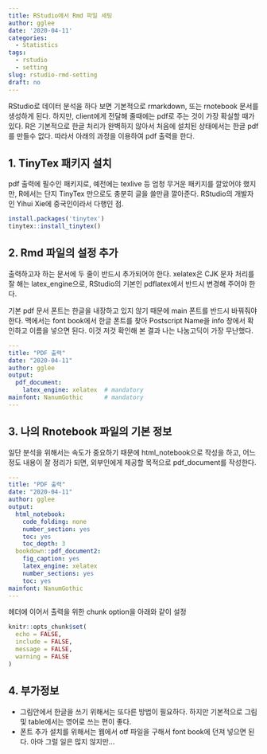 ```yaml
---
title: RStudio에서 Rmd 파일 세팅
author: gglee
date: '2020-04-11'
categories:
  - Statistics
tags:
  - rstudio
  - setting
slug: rstudio-rmd-setting
draft: no
---
```


RStudio로 데이터 분석을 하다 보면 기본적으로 rmarkdown, 또는 rnotebook 문서를 생성하게 된다. 하지만, client에게 전달해 줄때에는 pdf로 주는 것이 가장 확실할 때가 있다. R은 기본적으로 한글 처리가 완벽하지 않아서 처음에 설치된 상태에서는 한글 pdf를 만들수 없다. 따라서 아래의 과정을 이용하여 pdf 출력을 한다.

## 1. TinyTex 패키지 설치

pdf 출력에 필수인 패키지로, 예전에는 texlive 등 엄청 무거운 패키지를 깔았어야 했지만, R에서는 단지 TinyTex 만으로도 충분히 글을 쓸만큼 깔아준다. RStudio의 개발자인 Yihui Xie에 중국인이라서 다행인 점.

```r
install.packages('tinytex')
tinytex::install_tinytex()
```

## 2. Rmd 파일의 설정 추가

출력하고자 하는 문서에 두 줄이 반드시 추가되어야 한다. xelatex은 CJK 문자 처리를 잘 해는 latex_engine으로, RStudio의 기본인 pdflatex에서 반드시 변경해 주어야 한다.

기본 pdf 문서 폰트는 한글을 내장하고 있지 않기 때문에 main 폰트를 반드시 바꿔줘야 한다. 맥에서는 font book에서 한글 폰트를 찾아 Postscript Name을 info 창에서 확인하고 이름을 넣으면 된다. 이것 저것 확인해 본 결과 나는 나눔고딕이 가장 무난했다.

```yaml
---
title: "PDF 출력"
date: "2020-04-11"
author: gglee
output:
  pdf_document:
    latex_engine: xelatex  # mandatory
mainfont: NanumGothic      # mandatory
---
```

## 3. 나의 Rnotebook 파일의 기본 정보

일단 분석을 위해서는 속도가 중요하기 때문에 html_notebook으로 작성을 하고, 어느정도 내용이 잘 정리가 되면, 외부인에게 제공할 목적으로 pdf_document를 작성한다.

```yaml
---
title: "PDF 출력"
date: "2020-04-11"
author: gglee
output:
  html_notebook:
    code_folding: none
    number_section: yes
    toc: yes
    toc_depth: 3
  bookdown::pdf_document2:
    fig_caption: yes
    latex_engine: xelatex
    number_sections: yes
    toc: yes
mainfont: NanumGothic
---
```

헤더에 이어서 출력을 위한 chunk option을 아래와 같이 설정

```r
knitr::opts_chunk$set(
  echo = FALSE,
  include = FALSE,
  message = FALSE,
  warning = FALSE
)
```

## 4. 부가정보

- 그림안에서 한글을 쓰기 위해서는 또다른 방법이 필요하다. 하지만 기본적으로 그림 및 table에서는 영어로 쓰는 편이 좋다.
- 폰트 추가 설치를 위해서는 웹에서 otf 파일을 구해서 font book에 던져 넣으면 된다. 아마 그럴 일은 많지 않지만...
